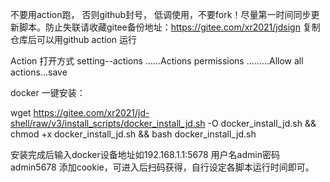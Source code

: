 不要用action跑， 否则github封号，
低调使用，不要fork！尽量第一时间同步更新脚本。防止失联请收藏gitee备份地址：https://gitee.com/xr2021/jdsign
复制仓库后可以用github action 运行 

Action 打开方式 setting--actions ......Actions permissions
.........Allow all actions...save 



docker 一键安装：

wget  https://gitee.com/xr2021/jd-shell/raw/v3/install_scripts/docker_install_jd.sh -O docker_install_jd.sh && chmod +x docker_install_jd.sh && bash docker_install_jd.sh

安装完成后输入docker设备地址如192.168.1.1:5678 用户名admin密码admin5678 添加cookie，可进入后扫码获得，自行设定各脚本运行时间即可。
